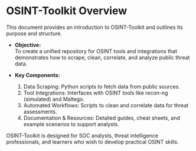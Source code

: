 # OSINT-Toolkit Overview

This document provides an introduction to OSINT-Toolkit and outlines its purpose and structure.

- **Objective:**  
  To create a unified repository for OSINT tools and integrations that demonstrates how to scrape, clean, correlate, and analyze public threat data.

- **Key Components:**  
  1. Data Scraping: Python scripts to fetch data from public sources.
  2. Tool Integrations: Interfaces with OSINT tools like recon-ng (simulated) and Maltego.
  3. Automated Workflows: Scripts to clean and correlate data for threat assessments.
  4. Documentation & Resources: Detailed guides, cheat sheets, and example scenarios to support analysts.

OSINT-Toolkit is designed for SOC analysts, threat intelligence professionals, and learners who wish to develop practical OSINT skills.
